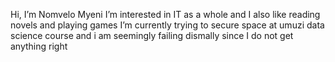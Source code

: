  Hi, I’m Nomvelo Myeni
 I’m interested in IT as a whole and I also like reading novels and playing games
 I’m currently trying to secure  space at umuzi data science course and i am seemingly failing dismally since I do not get anything right


<!---
I hope to get and understand what I am doing today , even if I am failing to complete the race today but hope to in future and to also undurstand a few this about programming language
--->
